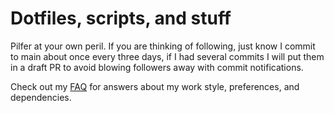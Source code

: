 # Dotfiles, scripts, and stuff

Pilfer at your own peril. If you are thinking of following, just know I commit to main about once every three days, if I had several commits I will put them in a draft PR to avoid blowing followers away with commit notifications.

Check out my [FAQ](https://github.com/rwxrob/faq) for answers about my work style, preferences, and dependencies.
